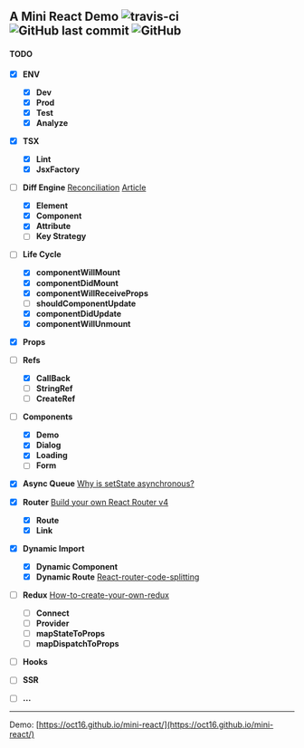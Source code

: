 ## A Mini React Demo ![travis-ci](https://travis-ci.org/oct16/mini-react-example.svg?branch=tw) ![GitHub last commit](https://img.shields.io/github/last-commit/oct16/mini-react-example) ![GitHub](https://img.shields.io/github/license/oct16/mini-react-example) 

#### TODO

- [x] **ENV**
    - [x] **Dev**
    - [x] **Prod**
    - [x] **Test**
    - [x] **Analyze**
- [x] **TSX**
    - [x] **Lint**
    - [x] **JsxFactory**
- [ ] **Diff Engine** [Reconciliation](https://reactjs.org/docs/reconciliation.html) [Article](https://github.com/hujiulong/blog/issues/4)
    - [x] **Element**
    - [x] **Component**
    - [x] **Attribute**
    - [ ] **Key Strategy**
- [ ] **Life Cycle**
    - [x] **componentWillMount**
    - [x] **componentDidMount**
    - [x] **componentWillReceiveProps**
    - [ ] **shouldComponentUpdate**
    - [x] **componentDidUpdate**
    - [x] **componentWillUnmount**
- [x] **Props**
- [ ] **Refs**
    - [x] **CallBack**
    - [ ] **StringRef**
    - [ ] **CreateRef**
- [ ] **Components**
    - [x] **Demo**
    - [x] **Dialog**
    - [x] **Loading**
    - [ ] **Form**
- [x] **Async Queue** [Why is setState asynchronous?](https://github.com/facebook/react/issues/11527)
- [x] **Router** [Build your own React Router v4](https://tylermcginnis.com/build-your-own-react-router-v4/)
    - [x] **Route**
    - [x] **Link**
- [x] **Dynamic Import** 
    - [x] **Dynamic Component**
    - [x] **Dynamic Route** [React-router-code-splitting](https://tylermcginnis.com/react-router-code-splitting/)
- [ ] **Redux** [How-to-create-your-own-redux](https://medium.com/@patrykandrzejewski/how-to-create-your-own-redux-9f89a80875e5)
     - [ ] **Connect**
     - [ ] **Provider**
     - [ ] **mapStateToProps**
     - [ ] **mapDispatchToProps**
- [ ] **Hooks**
- [ ] **SSR**
- [ ] **...**


---
Demo: [https://oct16.github.io/mini-react/](https://oct16.github.io/mini-react/)
